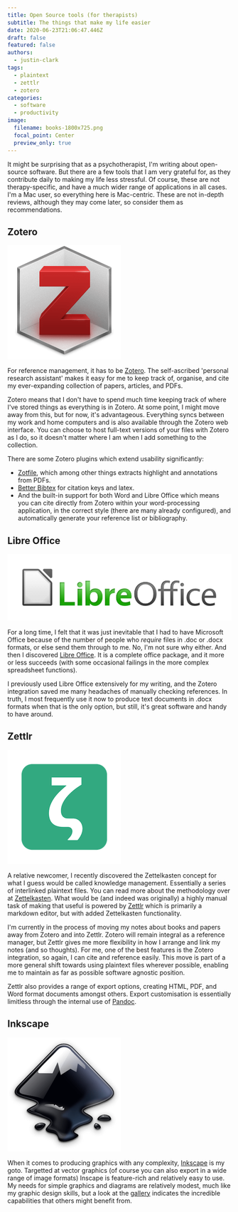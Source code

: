 ```yaml
---
title: Open Source tools (for therapists)
subtitle: The things that make my life easier
date: 2020-06-23T21:06:47.446Z
draft: false
featured: false
authors:
  - justin-clark
tags:
  - plaintext
  - zettlr
  - zotero
categories:
  - software
  - productivity
image:
  filename: books-1800x725.png
  focal_point: Center
  preview_only: true
---
```

It might be surprising that as a psychotherapist, I'm writing about open-source software.  But there are a few tools that I am very grateful for, as they contribute daily to making my life less stressful.  Of course, these are not therapy-specific, and have a much wider range of applications in all cases.  I'm a Mac user, so everything here is Mac-centric.  These are not in-depth reviews, although they may come later, so consider them as recommendations.

## Zotero

![Zotero logo](zotero_256x256.png)

For reference management, it has to be [Zotero](https://www.zotero.org).  The self-ascribed 'personal research assistant' makes it easy for me to keep track of, organise, and cite my ever-expanding collection of papers, articles, and PDFs.

Zotero means that I don't have to spend much time keeping track of where I've stored things as everything is in Zotero.  At some point, I might move away from this, but for now, it's advantageous.  Everything syncs between my work and home computers and is also available through the Zotero web interface.  You can choose to host full-text versions of your files with Zotero as I do, so it doesn't matter where I am when I add something to the collection.

There are some Zotero plugins which extend usability significantly:

* [Zotfile](http://zotfile.com), which among other things extracts highlight and annotations from PDFs.
* [Better Bibtex](https://github.com/retorquere/zotero-better-bibtex) for citation keys and latex.
* And the built-in support for both Word and Libre Office which means you can cite directly from Zotero within your word-processing application, in the correct style (there are many already configured), and automatically generate your reference list or bibliography.

## Libre Office

![Libre Office logo](libreoffice_logo_256x861.png)

For a long time, I felt that it was just inevitable that I had to have Microsoft Office because of the number of people who *require* files in .doc or .docx formats, or else send them through to me.  No, I'm not sure why either.  And then I discovered [Libre Office](https://www.libreoffice.org).  It is a complete office package, and it more or less succeeds (with some occasional failings in the more complex spreadsheet functions).

I previously used Libre Office extensively for my writing, and the Zotero integration saved me many headaches of manually checking references.  In truth, I most frequently use it now to produce text documents in .docx formats when that is the only option, but still, it's great software and handy to have around.

## Zettlr

![Zettlr logo](zettlr_logo_256x256.png)

A relative newcomer, I recently discovered the Zettelkasten concept for what I guess would be called knowledge management. Essentially a series of interlinked plaintext files.  You can read more about the methodology over at [Zettelkasten](https://zettelkasten.de).  What would be (and indeed was originally) a highly manual task of making that useful is powered by [Zettlr](https://zettlr.com) which is primarily a markdown editor, but with added Zettelkasten functionality.

I'm currently in the process of moving my notes about books and papers away from Zotero and into Zettlr.  Zotero will remain integral as a reference manager, but Zettlr gives me more flexibility in how I arrange and link my notes (and so thoughts).  For me, one of the best features is the Zotero integration, so again, I can cite and reference easily.  This move is part of a more general shift towards using plaintext files wherever possible, enabling me to maintain as far as possible software agnostic position.

Zettlr also provides a range of export options, creating HTML, PDF, and Word format documents amongst others.  Export customisation is essentially limitless through the internal use of [Pandoc](https://pandoc.org).

## Inkscape

![Inkscape logo](inkscape_logo_256x256.png)

When it comes to producing graphics with any complexity, [Inkscape](https://inkscape.org) is my goto.  Targetted at vector graphics (of course you can also export in a wide range of image formats) Inscape is feature-rich and relatively easy to use.  My needs for simple graphics and diagrams are relatively modest, much like my graphic design skills, but a look at the [gallery](https://inkscape.org/gallery/) indicates the incredible capabilities that others might benefit from.